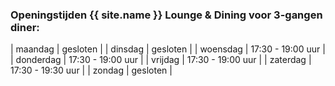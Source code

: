 ### Openingstijden {{ site.name }} Lounge & Dining voor 3-gangen diner:

| maandag | gesloten |
| dinsdag | gesloten |
| woensdag | <time>17:30</time> - <time>19:00</time> uur  |
| donderdag | <time>17:30</time> - <time>19:00</time> uur |
| vrijdag | <time>17:30</time> - <time>19:00</time> uur |
| zaterdag | <time>17:30</time> - <time>19:30</time> uur |
| zondag | gesloten |
